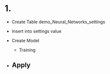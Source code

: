 


# 1.

- Create Table demo_Neural_Networks_settings
- Insert into settings value


- Create Model
  - Training
  
- Apply
  - 
